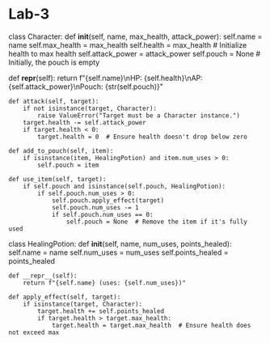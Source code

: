 # Lab-3
class Character:
    def __init__(self, name, max_health, attack_power):
        self.name = name
        self.max_health = max_health
        self.health = max_health  # Initialize health to max health
        self.attack_power = attack_power
        self.pouch = None  # Initially, the pouch is empty
    
 def __repr__(self):
        return f"{self.name}\nHP: {self.health}\nAP: {self.attack_power}\nPouch: {str(self.pouch)}"

    def attack(self, target):
        if not isinstance(target, Character):
            raise ValueError("Target must be a Character instance.")
        target.health -= self.attack_power
        if target.health < 0:
            target.health = 0  # Ensure health doesn't drop below zero

    def add_to_pouch(self, item):
        if isinstance(item, HealingPotion) and item.num_uses > 0:
            self.pouch = item

    def use_item(self, target):
        if self.pouch and isinstance(self.pouch, HealingPotion):
            if self.pouch.num_uses > 0:
                self.pouch.apply_effect(target)
                self.pouch.num_uses -= 1
                if self.pouch.num_uses == 0:
                    self.pouch = None  # Remove the item if it's fully used
                    
class HealingPotion:
    def __init__(self, name, num_uses, points_healed):
        self.name = name
        self.num_uses = num_uses
        self.points_healed = points_healed

    def __repr__(self):
        return f"{self.name} (uses: {self.num_uses})"

    def apply_effect(self, target):
        if isinstance(target, Character):
            target.health += self.points_healed
            if target.health > target.max_health:
                target.health = target.max_health  # Ensure health does not exceed max
